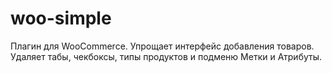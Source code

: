 # woo-simple
Плагин для WooCommerce. Упрощает интерфейс добавления товаров. Удаляет табы, чекбоксы, типы продуктов и подменю Метки и Атрибуты.
